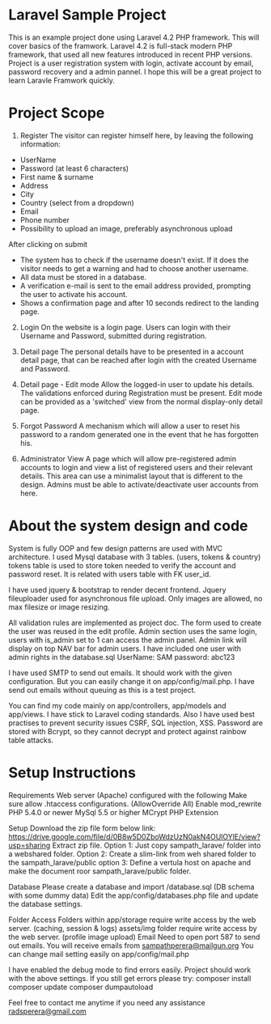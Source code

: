 Laravel Sample Project
======================

This is an example project done using Laravel 4.2 PHP framework. This will cover basics of the framwork. 
Laravel 4.2 is full-stack modern PHP framework, that used all new features introduced in recent PHP versions.
Project is a user registration system with login, activate account by email, password recovery and a admin pannel. 
I hope this will be a great project to learn Laravle Framwork quickly. 

Project Scope
=============

1) Register
The visitor can register himself here, by leaving the following information:
- UserName
- Password (at least 6 characters)
- First name & surname
- Address
- City
- Country (select from a dropdown)
- Email 
- Phone number 
- Possibility to upload an image, preferably asynchronous upload

After clicking on submit
- The system has to check if the username doesn't exist. If it does the visitor needs to get a warning and had to choose another username.
- All data must be stored in a database.
- A verification e-mail is sent to the email address provided, prompting the user to activate his account.
- Shows a confirmation page and after 10 seconds redirect to the landing page.

2) Login
On the website is a login page. Users can login with their Username and Password, submitted during registration.

3) Detail page
The personal details have to be presented in a account detail page, that can be reached after login with the created Username and Password.

4) Detail page - Edit mode
Allow the logged-in user to update his details. The validations enforced during Registration must be present. Edit mode can be provided as a 'switched' view from the normal display-only detail page.

5) Forgot Password
A mechanism which will allow a user to reset his password to a random generated one in the event that he has forgotten his.

6) Administrator View
A page which will allow pre-registered admin accounts to login and view a list of registered users and their relevant details. This area can use a minimalist layout that is different to the design. Admins must be able to activate/deactivate user accounts from here.

About the system design and code
================================

System is fully OOP and few design patterns are used with MVC architecture. 
I used Mysql database with 3 tables. (users, tokens & country) tokens table is used to store token needed to verify the account and password reset. It is related with users table with FK user_id.

I have used jquery & bootstrap to render decent frontend. Jquery fileuploader used for asynchronous file upload. Only images are allowed, no max filesize or image resizing.

All validation rules are implemented as project doc. The form used to create the user was reused in the edit profile. Admin section uses the same login, users with is_admin set to 1 can access the admin panel. Admin link will display on top NAV bar for admin users. I have included one user with admin rights in the database.sql
UserName: SAM password: abc123

I have used SMTP to send out emails. It should work with the given configuration. But you can easily change it on app/config/mail.php. I have send out emails without queuing as this is a test project.

You can find my code mainly on app/controllers, app/models and app/views.
I have stick to Laravel coding standards. Also I have used best practises to prevent security issues CSRF, SQL injection, XSS. Password are stored with Bcrypt, so they cannot decrypt and protect against rainbow table attacks. 

Setup Instructions
==================

Requirements
 Web server (Apache) configured with the following
 Make sure allow .htaccess configurations. (AllowOverride All)
 Enable mod_rewrite 
 PHP 5.4.0 or newer
 MySql 5.5 or higher
 MCrypt PHP Extension

Setup
Download the zip file form below link:
https://drive.google.com/file/d/0B8w5D0ZboWdzUzN0akN4OUlOYlE/view?usp=sharing
Extract zip file.
  Option 1: Just copy sampath_larave/ folder into a webshared folder.
  Option 2: Create a slim-link from weh shared folder to the sampath_larave/public 
  option 3: Define a vertula host on apache and make the document roor sampath_larave/public folder.

Database
Please create a database and import /database.sql (DB schema with some dummy data)
Edit the app/config/databases.php file and update the database settings.

Folder Access
Folders within app/storage require write access by the web server. (caching, session & logs)
assets/img folder require write access by the web server. (profile image upload)
Email
Need to open port 587 to send out emails.
You will receive emails from sampathperera@mailgun.org
You can change mail setting easily on app/config/mail.php

I have enabled the debug mode to find errors easily. 
Project should work with the above settings. 
If you still get errors please try:
composer install
composer update
composer dumpautoload

Feel free to contact me anytime if you need any assistance
radsperera@gmail.com
  
